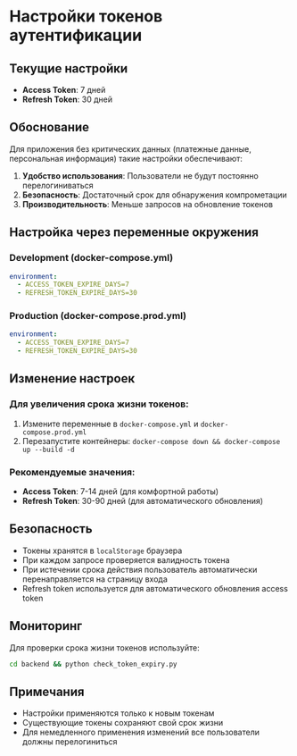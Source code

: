 # Настройки токенов аутентификации

## Текущие настройки

- **Access Token**: 7 дней
- **Refresh Token**: 30 дней

## Обоснование

Для приложения без критических данных (платежные данные, персональная информация) такие настройки обеспечивают:

1. **Удобство использования**: Пользователи не будут постоянно перелогиниваться
2. **Безопасность**: Достаточный срок для обнаружения компрометации
3. **Производительность**: Меньше запросов на обновление токенов

## Настройка через переменные окружения

### Development (docker-compose.yml)
```yaml
environment:
  - ACCESS_TOKEN_EXPIRE_DAYS=7
  - REFRESH_TOKEN_EXPIRE_DAYS=30
```

### Production (docker-compose.prod.yml)
```yaml
environment:
  - ACCESS_TOKEN_EXPIRE_DAYS=7
  - REFRESH_TOKEN_EXPIRE_DAYS=30
```

## Изменение настроек

### Для увеличения срока жизни токенов:
1. Измените переменные в `docker-compose.yml` и `docker-compose.prod.yml`
2. Перезапустите контейнеры: `docker-compose down && docker-compose up --build -d`

### Рекомендуемые значения:
- **Access Token**: 7-14 дней (для комфортной работы)
- **Refresh Token**: 30-90 дней (для автоматического обновления)

## Безопасность

- Токены хранятся в `localStorage` браузера
- При каждом запросе проверяется валидность токена
- При истечении срока действия пользователь автоматически перенаправляется на страницу входа
- Refresh token используется для автоматического обновления access token

## Мониторинг

Для проверки срока жизни токенов используйте:
```bash
cd backend && python check_token_expiry.py
```

## Примечания

- Настройки применяются только к новым токенам
- Существующие токены сохраняют свой срок жизни
- Для немедленного применения изменений все пользователи должны перелогиниться
